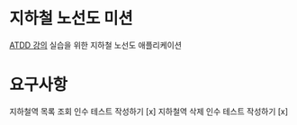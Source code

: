 # 지하철 노선도 미션

[ATDD 강의](https://edu.nextstep.camp/c/R89PYi5H) 실습을 위한 지하철 노선도 애플리케이션

# 요구사항

지하철역 목록 조회 인수 테스트 작성하기 [x]
지하철역 삭제 인수 테스트 작성하기 [x]